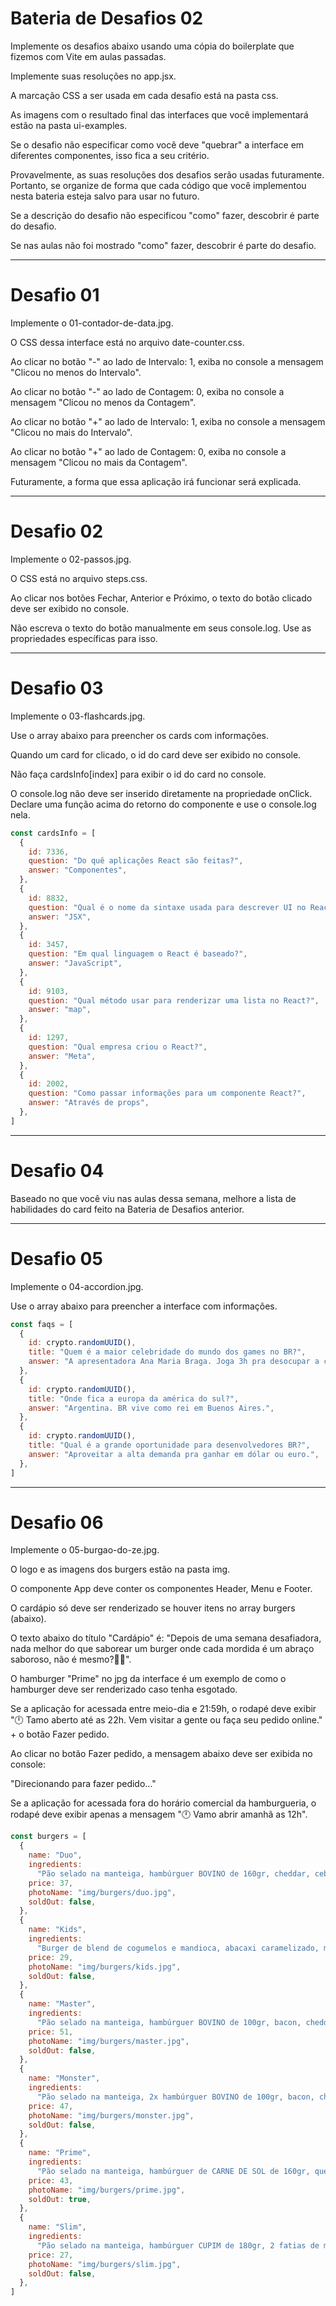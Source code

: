 # Bateria de Desafios 02

Implemente os desafios abaixo usando uma cópia do boilerplate que fizemos com Vite em aulas passadas. 

Implemente suas resoluções no app.jsx.

A marcação CSS a ser usada em cada desafio está na pasta css.

As imagens com o resultado final das interfaces que você implementará estão na pasta ui-examples. 

Se o desafio não especificar como você deve "quebrar" a interface em diferentes componentes, isso fica a seu critério.

Provavelmente, as suas resoluções dos desafios serão usadas futuramente. Portanto, se organize de forma que cada código que você implementou nesta bateria esteja salvo para usar no futuro. 

Se a descrição do desafio não especificou "como" fazer, descobrir é parte do desafio.

Se nas aulas não foi mostrado "como" fazer, descobrir é parte do desafio.

---


# Desafio 01

Implemente o 01-contador-de-data.jpg. 

O CSS dessa interface está no arquivo date-counter.css.

Ao clicar no botão "-" ao lado de Intervalo: 1, exiba no console a mensagem "Clicou no menos do Intervalo".

Ao clicar no botão "-" ao lado de Contagem: 0, exiba no console a mensagem "Clicou no menos da Contagem".

Ao clicar no botão "+" ao lado de Intervalo: 1, exiba no console a mensagem "Clicou no mais do Intervalo".

Ao clicar no botão "+" ao lado de Contagem: 0, exiba no console a mensagem "Clicou no mais da Contagem".

Futuramente, a forma que essa aplicação irá funcionar será explicada.

---

# Desafio 02

Implemente o 02-passos.jpg. 

O CSS está no arquivo steps.css.

Ao clicar nos botões Fechar, Anterior e Próximo, o texto do botão clicado deve ser exibido no console. 

Não escreva o texto do botão manualmente em seus console.log. Use as propriedades específicas para isso. 

---

# Desafio 03

Implemente o 03-flashcards.jpg. 

Use o array abaixo para preencher os cards com informações. 

Quando um card for clicado, o id do card deve ser exibido no console. 

Não faça cardsInfo[index] para exibir o id do card no console. 

O console.log não deve ser inserido diretamente na propriedade onClick. Declare uma função acima do retorno do componente e use o console.log nela. 

```js
const cardsInfo = [
  {
    id: 7336,
    question: "Do quê aplicações React são feitas?",
    answer: "Componentes",
  },
  {
    id: 8832,
    question: "Qual é o nome da sintaxe usada para descrever UI no React?",
    answer: "JSX",
  },
  {
    id: 3457,
    question: "Em qual linguagem o React é baseado?",
    answer: "JavaScript",
  },
  {
    id: 9103,
    question: "Qual método usar para renderizar uma lista no React?",
    answer: "map",
  },
  {
    id: 1297,
    question: "Qual empresa criou o React?",
    answer: "Meta",
  },
  {
    id: 2002,
    question: "Como passar informações para um componente React?",
    answer: "Através de props",
  },
]
```

---

# Desafio 04

Baseado no que você viu nas aulas dessa semana, melhore a lista de habilidades do card feito na Bateria de Desafios anterior. 

---

# Desafio 05

Implemente o 04-accordion.jpg. 

Use o array abaixo para preencher a interface com informações. 

```js
const faqs = [
  {
    id: crypto.randomUUID(),
    title: "Quem é a maior celebridade do mundo dos games no BR?",
    answer: "A apresentadora Ana Maria Braga. Joga 3h pra desocupar a cabeça.",
  },
  {
    id: crypto.randomUUID(),
    title: "Onde fica a europa da américa do sul?",
    answer: "Argentina. BR vive como rei em Buenos Aires.",
  },
  {
    id: crypto.randomUUID(),
    title: "Qual é a grande oportunidade para desenvolvedores BR?",
    answer: "Aproveitar a alta demanda pra ganhar em dólar ou euro.",
  },
]
```

---

# Desafio 06

Implemente o 05-burgao-do-ze.jpg.

O logo e as imagens dos burgers estão na pasta img.

O componente App deve conter os componentes Header, Menu e Footer.

O cardápio só deve ser renderizado se houver itens no array burgers (abaixo).

O texto abaixo do título "Cardápio" é: "Depois de uma semana desafiadora, nada melhor do que saborear um burger onde cada mordida é um abraço saboroso, não é mesmo?🍔✨".

O hamburger "Prime" no jpg da interface é um exemplo de como o hamburger deve ser renderizado caso tenha esgotado. 

Se a aplicação for acessada entre meio-dia e 21:59h, o rodapé deve exibir "🕛 Tamo aberto até as 22h. Vem visitar a gente ou faça seu pedido online." + o botão Fazer pedido.

Ao clicar no botão Fazer pedido, a mensagem abaixo deve ser exibida no console:

"Direcionando para fazer pedido..."

Se a aplicação for acessada fora do horário comercial da hamburgueria, o rodapé deve exibir apenas a mensagem "🕛 Vamo abrir amanhã as 12h".

```js
const burgers = [
  {
    name: "Duo",
    ingredients:
      "Pão selado na manteiga, hambúrguer BOVINO de 160gr, cheddar, cebola caramelizada e molho especial",
    price: 37,
    photoName: "img/burgers/duo.jpg",
    soldOut: false,
  },
  {
    name: "Kids",
    ingredients:
      "Burger de blend de cogumelos e mandioca, abacaxi caramelizado, muçarela, alface, tomate e molho verde",
    price: 29,
    photoName: "img/burgers/kids.jpg",
    soldOut: false,
  },
  {
    name: "Master",
    ingredients:
      "Pão selado na manteiga, hambúrguer BOVINO de 100gr, bacon, cheddar e barbecue",
    price: 51,
    photoName: "img/burgers/master.jpg",
    soldOut: false,
  },
  {
    name: "Monster",
    ingredients:
      "Pão selado na manteiga, 2x hambúrguer BOVINO de 100gr, bacon, cheddar e barbecue",
    price: 47,
    photoName: "img/burgers/monster.jpg",
    soldOut: false,
  },
  {
    name: "Prime",
    ingredients:
      "Pão selado na manteiga, hambúrguer de CARNE DE SOL de 160gr, queijo coalho, bacon, alface, tomate, cebola roxa e melaço de cana",
    price: 43,
    photoName: "img/burgers/prime.jpg",
    soldOut: true,
  },
  {
    name: "Slim",
    ingredients:
      "Pão selado na manteiga, hambúrguer CUPIM de 180gr, 2 fatias de muçarela, alface, tomate, picles de cebola roxa e molho especial de alho",
    price: 27,
    photoName: "img/burgers/slim.jpg",
    soldOut: false,
  },
]
```
